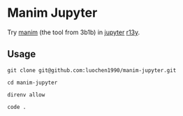 Manim Jupyter
=============

Try [manim](https://github.com/ManimCommunity/manim/) (the tool from 3b1b) in [jupyter](https://jupyter.org/) [r13y](https://r13y.com/).

Usage
-----

```shell
git clone git@github.com:luochen1990/manim-jupyter.git

cd manim-jupyter

direnv allow

code .
```

